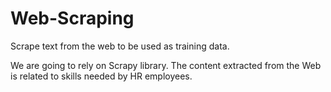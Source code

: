 # Web-Scraping
Scrape text from the web to be used as training data.

We are going to rely on Scrapy library.
The content extracted from the Web is related to skills needed by HR employees.
